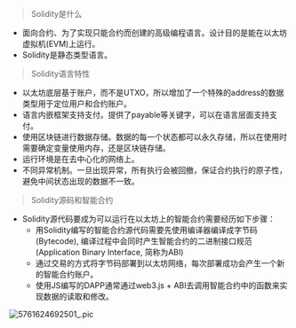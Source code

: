 > Solidity是什么

- 面向合约、为了实现只能合约而创建的高级编程语言。设计目的是能在以太坊虚拟机(EVM)上运行。
- Solidity是静态类型语言。



> Solidity语言特性

- 以太坊底层基于账户，而不是UTXO，所以增加了一个特殊的address的数据类型用于定位用户和合约账户。
- 语言内嵌框架支持支付。提供了payable等关键字，可以在语言层面支持支付。
- 使用区块链进行数据存储。数据的每一个状态都可以永久存储，所以在使用时需要确定变量使用内存，还是区块链存储。
- 运行环境是在去中心化的网络上。
- 不同异常机制。一旦出现异常，所有执行会被回撤，保证合约执行的原子性，避免中间状态出现的数据不一致。



> Solidity源码和智能合约

- Solidity源代码要成为可以运行在以太坊上的智能合约需要经历如下步骤：
  - 用Solidity编写的智能合约源代码需要先使用编译器编译成字节码(Bytecode), 编译过程中会同时产生智能合约的二进制接口规范(Application Binary Interface, 简称为ABI)
  - 通过交易的方式将字节码部署到以太坊网络，每次部署成功会产生一个新的智能合约账户。
  - 使用JS编写的DAPP通常通过web3.js + ABI去调用智能合约中的函数来实现数据的读取和修改。

![5761624692501_.pic](https://picgohuanjie.oss-cn-beijing.aliyuncs.com/img/5761624692501_.pic.jpg?x-oss-process=style/compress)



